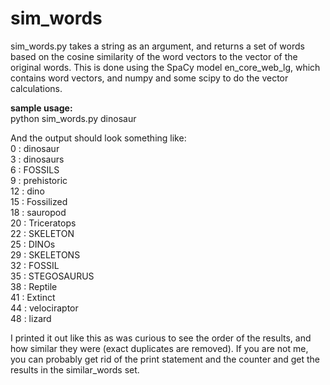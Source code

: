 # sim_words
sim_words.py takes a string as an argument, and returns a set of words based on the cosine similarity of the word vectors to the vector of the original words.  This is done using the SpaCy model en_core_web_lg, which contains word vectors, and numpy and some scipy to do the vector calculations.

**sample usage:**<br>
python sim_words.py dinosaur

And the output should look something like:<br>
0 : dinosaur<br>
3 : dinosaurs<br>
6 : FOSSILS<br>
9 : prehistoric<br>
12 : dino<br>
15 : Fossilized<br>
18 : sauropod<br>
20 : Triceratops<br>
22 : SKELETON<br>
25 : DINOs<br>
29 : SKELETONS<br>
32 : FOSSIL<br>
35 : STEGOSAURUS<br>
38 : Reptile<br>
41 : Extinct<br>
44 : velociraptor<br>
48 : lizard<br>

I printed it out like this as was curious to see the order of the results, and how similar they were (exact duplicates are removed).  If you are not me, you can probably get rid of the print statement and the counter and get the results in the similar_words set.
